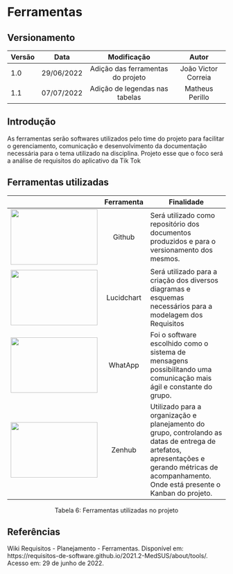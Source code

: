 # Ferramentas
## Versionamento

| Versão | Data | Modificação | Autor |
|-|-|:-:|:-:|
| 1.0 | 29/06/2022 | Adição das ferramentas do projeto | João Victor Correia |
| 1.1 | 07/07/2022 | Adição de legendas nas tabelas | Matheus Perillo |

## Introdução
<p> As ferramentas serão softwares utilizados pelo time do projeto para facilitar o gerenciamento, comunicação e desenvolvimento da documentação necessária para o tema utilizado na disciplina. Projeto esse que o foco será a análise de requisitos do aplicativo da Tik Tok </p>

## Ferramentas utilizadas

||Ferramenta|Finalidade|
|:-:|:-:|-|
|  <img class="card-img img-fluid rounded" width="200" height="128" src="https://raw.githubusercontent.com/Requisitos-de-Software/2022.1-LATAM-Airlines/main/docs/img/logo_github.png"> | Github | Será utilizado como repositório dos documentos produzidos e para o versionamento dos mesmos. |
| <img class="card-img img-fluid rounded" width="200" height="128" src="https://raw.githubusercontent.com/Requisitos-de-Software/2022.1-LATAM-Airlines/main/docs/img/Logo_lucid.png">| Lucidchart | Será utilizado para a criação dos diversos diagramas e esquemas necessários para a modelagem dos Requisitos |
|  <img class="card-img img-fluid rounded" width="200" height="128" src="https://raw.githubusercontent.com/Requisitos-de-Software/2022.1-LATAM-Airlines/main/docs/img/logo_wpp.png">| WhatApp | Foi o software escolhido como o sistema de mensagens possibilitando uma  comunicação mais ágil e constante do grupo. |
|  <img class="card-img img-fluid rounded" width="200" height="128" src="https://raw.githubusercontent.com/Requisitos-de-Software/2022.1-LATAM-Airlines/main/docs/img/logo_zenhub.png">| Zenhub | Utilizado para a organização e planejamento do grupo, controlando as datas de entrega de artefatos, apresentações e gerando métricas de acompanhamento. Onde está presente o Kanban do projeto. |

<div style="text-align: center">
<p>Tabela 6: Ferramentas utilizadas no projeto</p>
</div>

## Referências
<p>Wiki Requisitos - Planejamento - Ferramentas. Disponível em: https://requisitos-de-software.github.io/2021.2-MedSUS/about/tools/. Acesso em: 29 de junho de 2022.</p>

